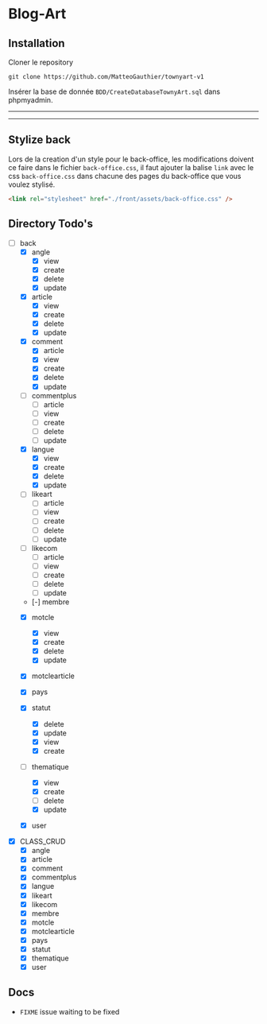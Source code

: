 # Blog-Art


## Installation

Cloner le repository
```
git clone https://github.com/MatteoGauthier/townyart-v1
```

Insérer la base de donnée `BDD/CreateDatabaseTownyArt.sql` dans phpmyadmin.

---
---
## Stylize back

Lors de la creation d'un style pour le back-office, les modifications doivent ce faire dans le fichier `back-office.css`, il faut ajouter la balise `link` avec le css `back-office.css` dans chacune des pages du back-office que vous voulez stylisé.

```html
<link rel="stylesheet" href="./front/assets/back-office.css" />
```

## Directory Todo's

- [ ] back
  - [x] angle
    - [X] view
    - [X] create
    - [X] delete
    - [x] update
  - [x] article
    - [x] view
    - [x] create
    - [x] delete
    - [x] update
  - [x] comment
    - [x] article
    - [x] view
    - [x] create
    - [x] delete
    - [x] update
  - [ ] commentplus
    - [ ] article
    - [ ] view
    - [ ] create
    - [ ] delete
    - [ ] update
  - [x] langue
    - [x] view
    - [x] create
    - [x] delete
    - [x] update
  - [ ] likeart
    - [ ] article
    - [ ] view
    - [ ] create
    - [ ] delete
    - [ ] update
  - [ ] likecom
    - [ ] article
    - [ ] view
    - [ ] create
    - [ ] delete
    - [ ] update
  - [-] membre
  - [x] motcle
    - [x] view
    - [x] create
    - [x] delete
    - [x] update
  - [x] motclearticle
  - [x] pays
  - [x] statut
    - [x] delete
    - [x] update
    - [x] view
    - [x] create
  - [ ] thematique
    - [x] view
    - [x] create
    - [ ] delete
    - [x] update
  - [x] user

  
  
  
  

  

- [x] CLASS_CRUD
  - [x] angle
  - [x] article
  - [x] comment
  - [x] commentplus
  - [x] langue
  - [x] likeart
  - [x] likecom
  - [x] membre
  - [x] motcle
  - [x] motclearticle
  - [x] pays
  - [x] statut
  - [x] thematique
  - [x] user

## Docs

- `FIXME` issue waiting to be fixed
